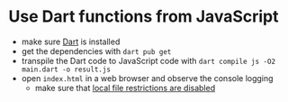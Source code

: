 # Use Dart functions from JavaScript

* make sure [Dart](https://dart.dev) is installed
* get the dependencies with `dart pub get`
* transpile the Dart code to JavaScript code with `dart compile js -O2 main.dart -o result.js`
* open `index.html` in a web browser and observe the console logging
  * make sure that [local file restrictions are disabled](https://www.thepolyglotdeveloper.com/2014/08/bypass-cors-errors-testing-apis-locally/)
